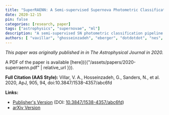 ```yaml
---
title: "SuperRAENN: A Semi-supervised Supernova Photometric Classification Pipeline Trained on Pan-STARRS1 Medium Deep Survey Supernovae"
date: 2020-12-15
pin: false
categories: [research, paper]
tags: ["astrophysics", "supernovae", "ml"]
description: "A semi-supervised SN photometric classification pipeline using Pan-STARRS1 data."
authors: [ "vavillar", "ghosseinzadeh", "eberger", "dotdotdot", "nes", "etal" ]
---
```


*This paper was originally published in in The Astrophysical Journal in 2020.*

A PDF of the paper is available [here]({{"/assets/papers/2020-superraenn.pdf" | relative_url }}).

**Full Citation (AAS Style):**
Villar, V. A., Hosseinzadeh, G., Sanders, N., et al. 2020, ApJ, 905, 94, doi:10.3847/1538-4357/abc6fd

**Links:**
- [Publisher's Version](https://iopscience.iop.org/article/10.3847/1538-4357/abc6fd) (DOI: [10.3847/1538-4357/abc6fd](https://doi.org/10.3847/1538-4357/abc6fd))
- [arXiv Version](https://arxiv.org/abs/2008.04921)
